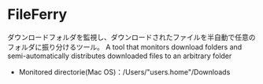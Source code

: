 # FileFerry

ダウンロードフォルダを監視し、ダウンロードされたファイルを半自動で任意のフォルダに振り分けるツール。
A tool that monitors download folders and semi-automatically distributes downloaded files to an arbitrary folder

- Monitored directorie(Mac OS)：/Users/"users.home"/Downloads

